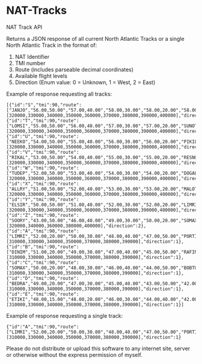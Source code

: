 # NAT-Tracks
NAT Track API

Returns a JSON response of all current North Atlantic Tracks or a single North Atlantic Track in the format of:

1. NAT Identifier
2. TMI number
3. Route (includes parseable decimal coordinates)
4. Available flight levels
5. Direction (Enum value: 0 = Unknown, 1 = West, 2 = East)

Example of response requesting all tracks:
```
[{"id":"S","tmi":90,"route":["JANJO","56.00,50.00","57.00,40.00","58.00,30.00","58.00,20.00","58.00,15.00","GOMUP","GINGA"],"flightLevels":[320000,330000,340000,350000,360000,370000,380000,390000,400000],"direction":2},{"id":"T","tmi":90,"route":["LOMSI","55.00,50.00","56.00,40.00","57.00,30.00","57.00,20.00","SUNOT","KESIX"],"flightLevels":[320000,330000,340000,350000,360000,370000,380000,390000,400000],"direction":2},{"id":"U","tmi":90,"route":["NEEKO","54.00,50.00","55.00,40.00","56.00,30.00","56.00,20.00","PIKIL","SOVED"],"flightLevels":[320000,330000,340000,350000,360000,370000,380000,390000,400000],"direction":2},{"id":"V","tmi":90,"route":["RIKAL","53.00,50.00","54.00,40.00","55.00,30.00","55.00,20.00","RESNO","NETKI"],"flightLevels":[320000,330000,340000,350000,360000,370000,380000,390000,400000],"direction":2},{"id":"W","tmi":90,"route":["TUDEP","52.00,50.00","53.00,40.00","54.00,30.00","54.00,20.00","DOGAL","BEXET"],"flightLevels":[320000,330000,340000,350000,360000,370000,380000,390000,400000],"direction":2},{"id":"X","tmi":90,"route":["ALLRY","51.00,50.00","52.00,40.00","53.00,30.00","53.00,20.00","MALOT","GISTI"],"flightLevels":[320000,330000,340000,350000,360000,370000,380000,390000,400000],"direction":2},{"id":"Y","tmi":90,"route":["ELSIR","50.00,50.00","51.00,40.00","52.00,30.00","52.00,20.00","LIMRI","XETBO"],"flightLevels":[320000,330000,340000,350000,360000,370000,380000,390000,400000],"direction":2},{"id":"Z","tmi":90,"route":["SOORY","43.00,50.00","46.00,40.00","49.00,30.00","50.00,20.00","SOMAX","ATSUR"],"flightLevels":[320000,340000,360000,380000,400000],"direction":2},{"id":"A","tmi":90,"route":["LIMRI","52.00,20.00","50.00,30.00","48.00,40.00","47.00,50.00","PORTI"],"flightLevels":[310000,330000,340000,350000,370000,380000,390000],"direction":1},{"id":"B","tmi":90,"route":["DINIM","51.00,20.00","49.00,30.00","47.00,40.00","45.00,50.00","RAFIN"],"flightLevels":[310000,330000,340000,350000,370000,380000,390000],"direction":1},{"id":"C","tmi":90,"route":["SOMAX","50.00,20.00","48.00,30.00","46.00,40.00","44.00,50.00","BOBTU","JAROM"],"flightLevels":[310000,330000,340000,350000,370000,380000,390000],"direction":1},{"id":"D","tmi":90,"route":["BEDRA","49.00,20.00","47.00,30.00","45.00,40.00","43.00,50.00","42.00,60.00","DOVEY"],"flightLevels":[310000,330000,340000,350000,370000,380000,390000],"direction":1},{"id":"E","tmi":90,"route":["ETIKI","48.00,15.00","48.00,20.00","46.00,30.00","44.00,40.00","42.00,50.00","41.00,60.00","JOBOC"],"flightLevels":[310000,330000,340000,350000,370000,380000,390000],"direction":1}]
```

Example of response requesting a single track:
```
{"id":"A","tmi":90,"route":["LIMRI","52.00,20.00","50.00,30.00","48.00,40.00","47.00,50.00","PORTI"],"flightLevels":[310000,330000,340000,350000,370000,380000,390000],"direction":1}
```

Please do not distribute or upload this software to any internet site, server or otherwise without the express permission of myself.

